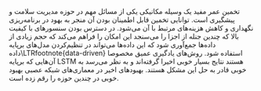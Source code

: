 تخمین عمر مفید یک وسیله مکانیکی یکی از مسائل مهم در حوزه مدیریت سلامت و پیشگیری است. توانایی تخمین قابل اطمینان بودن آن منجر به بهود در برنامه‌ریزی نگهداری و کاهش هزینه‌های مرتبط با آن می‌شود. در دسترس بودن سنسورهای با کیفیت بالا که چندین جنله از اجزا را می‌سنجد این امکان را فراهم می‌کند که حجم زیادی از داده‌ها جمع‌آوری شود که این داده‌ها می‌تواند در تنظیم‌کردن مدل‌های برپایه داده\LTRfootnote{data-driven} استفاده شود. روش‌های یادگیری عمیق مخصوصا آن‌هایی که برپایه LSTM‌ هستند نتایج بسیار خوبی اخیرا گرفته‌اند و به نظر می‌رسد به خوبی قادر به حل این مشکل هستند. بهبودهای اخیر در معماری‌های شبکه عصبی بهبود خوبی در چندین حوزه را رقم زده است.